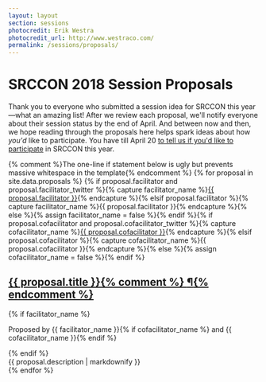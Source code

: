 ```yaml
---
layout: layout
section: sessions
photocredit: Erik Westra
photocredit_url: http://www.westraco.com/
permalink: /sessions/proposals/
---
```


# SRCCON 2018 Session Proposals

Thank you to everyone who submitted a session idea for SRCCON this year—what an amazing list! After we review each proposal, we'll notify everyone about their session status by the end of April. And between now and then, we hope reading through the proposals here helps spark ideas about how _you'd_ like to participate. You have till April 20 [to tell us if you'd like to participate](/participation/form/) in SRCCON this year.

<div class="session-proposal-list">{% comment %}The one-line if statement below is ugly but prevents massive whitespace in the template{% endcomment %}
{% for proposal in site.data.proposals %}
    {% if proposal.facilitator and proposal.facilitator_twitter %}{% capture facilitator_name %}<a href="https://twitter.com/{{ proposal.facilitator_twitter }}">{{ proposal.facilitator }}</a>{% endcapture %}{% elsif proposal.facilitator %}{% capture facilitator_name %}{{ proposal.facilitator }}{% endcapture %}{% else %}{% assign facilitator_name = false %}{% endif %}{% if proposal.cofacilitator and proposal.cofacilitator_twitter %}{% capture cofacilitator_name %}<a href="https://twitter.com/{{ proposal.cofacilitator_twitter }}">{{ proposal.cofacilitator }}</a>{% endcapture %}{% elsif proposal.cofacilitator %}{% capture cofacilitator_name %}{{ proposal.cofacilitator }}{% endcapture %}{% else %}{% assign cofacilitator_name = false %}{% endif %}
    <div class="session-proposal" id="proposal-{{ proposal.id }}">
        <h2 class="session-title"><a href="#proposal-{{ proposal.id }}">{{ proposal.title }}{% comment %} <span class="permalink">&para;</span>{% endcomment %}</a></h2>
        {% if facilitator_name %}<p class="facilitator">Proposed by {{ facilitator_name }}{% if cofacilitator_name %} and {{ cofacilitator_name }}{% endif %}</p>{% endif %}
        <div class="session-description">{{ proposal.description | markdownify }}</div>
    </div>
{% endfor %}
</div>
